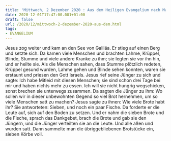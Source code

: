 ```yaml
---
title: 'Mittwoch, 2 Dezember 2020 : Aus dem Heiligen Evangelium nach Matthäus - Mt 15,29-37.'
date: 2020-12-01T17:47:00.001+01:00
draft: false
url: /2020/12/mittwoch-2-dezember-2020-aus-dem.html
tags: 
- EVANGELIUM
---
```


Jesus zog weiter und kam an den See von Galiläa. Er stieg auf einen Berg und setzte sich. Da kamen viele Menschen und brachten Lahme, Krüppel, Blinde, Stumme und viele andere Kranke zu ihm; sie legten sie vor ihn hin, und er heilte sie. Als die Menschen sahen, dass Stumme plötzlich redeten, Krüppel gesund wurden, Lahme gehen und Blinde sehen konnten, waren sie erstaunt und priesen den Gott Israels. Jesus rief seine Jünger zu sich und sagte: Ich habe Mitleid mit diesen Menschen; sie sind schon drei Tage bei mir und haben nichts mehr zu essen. Ich will sie nicht hungrig wegschicken, sonst brechen sie unterwegs zusammen. Da sagten die Jünger zu ihm: Wo sollen wir in dieser unbewohnten Gegend so viel Brot hernehmen, um so viele Menschen satt zu machen? Jesus sagte zu ihnen: Wie viele Brote habt ihr? Sie antworteten: Sieben, und noch ein paar Fische. Da forderte er die Leute auf, sich auf den Boden zu setzen. Und er nahm die sieben Brote und die Fische, sprach das Dankgebet, brach die Brote und gab sie den Jüngern, und die Jünger verteilten sie an die Leute. Und alle aßen und wurden satt. Dann sammelte man die übriggebliebenen Brotstücke ein, sieben Körbe voll.